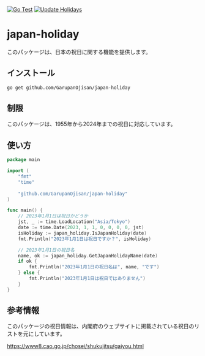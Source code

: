 [![Go Test](https://github.com/GarupanOjisan/japan-holiday/actions/workflows/go.yml/badge.svg?branch=main)](https://github.com/GarupanOjisan/japan-holiday/actions/workflows/go.yml)
[![Update Holidays](https://github.com/GarupanOjisan/japan-holiday/actions/workflows/update_holidays.yml/badge.svg?branch=main)](https://github.com/GarupanOjisan/japan-holiday/actions/workflows/update_holidays.yml)

# japan-holiday

このパッケージは、日本の祝日に関する機能を提供します。

## インストール

```bash
go get github.com/GarupanOjisan/japan-holiday
```

## 制限

このパッケージは、1955年から2024年までの祝日に対応しています。

## 使い方

```go
package main

import (
	"fmt"
	"time"
	
	"github.com/GarupanOjisan/japan-holiday"
)

func main() {
	// 2023年1月1日は祝日かどうか
	jst, _ := time.LoadLocation("Asia/Tokyo")
	date := time.Date(2023, 1, 1, 0, 0, 0, 0, jst)
	isHoliday := japan_holiday.IsJapanHoliday(date)
	fmt.Println("2023年1月1日は祝日ですか？", isHoliday)

	// 2023年1月1日の祝日名
	name, ok := japan_holiday.GetJapanHolidayName(date)
	if ok {
		fmt.Println("2023年1月1日の祝日名は", name, "です")
	} else {
		fmt.Println("2023年1月1日は祝日ではありません")
	}
}
```

## 参考情報

このパッケージの祝日情報は、内閣府のウェブサイトに掲載されている祝日のリストを元にしています。

https://www8.cao.go.jp/chosei/shukujitsu/gaiyou.html
